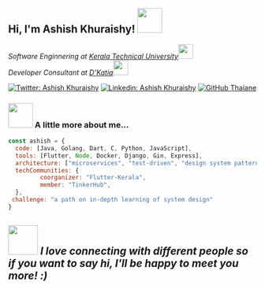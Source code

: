 <h2> Hi, I'm Ashish Khuraishy! <img src="https://media.giphy.com/media/mGcNjsfWAjY5AEZNw6/giphy.gif" width="50"></h2>
<!-- <img align='right' src="https://media.giphy.com/media/ieyl9zmCjO4b4t6qoY/giphy.gif" width="230"> -->
<p><em>Software Enginnering at <a href="https://ktu.edu.in/">Kerala Technical University</a><img src="https://media.giphy.com/media/fYSnHlufseco8Fh93Z/giphy.gif" width="30"></br>Developer Consultant at <a href="https://www.dkatia.com/">D'Katia</a><img src="https://media.giphy.com/media/WUlplcMpOCEmTGBtBW/giphy.gif" width="30"> 
</em></p>

[![Twitter: Ashish Khuraishy](https://img.shields.io/twitter/follow/ashishkhuraishy?style=social)](https://twitter.com/AshishKhuraishy)
[![Linkedin: Ashish Khuraishy](https://img.shields.io/badge/-AshishKhuraishy-blue?style=flat-square&logo=Linkedin&logoColor=white&link=https://www.linkedin.com/in/ashish-khuraishy-6b2522165/)](https://www.linkedin.com/in/ashish-khuraishy-6b2522165/)
[![GitHub Thaiane](https://img.shields.io/github/followers/ashishkhuraishy?label=follow&style=social)](https://github.com/ashishkhuraishy)


### <img src="https://media.giphy.com/media/VgCDAzcKvsR6OM0uWg/giphy.gif" width="50"> A little more about me...  

```javascript
const ashish = {
  code: [Java, Golang, Dart, C, Python, JavaScript],
  tools: [Flutter, Node, Docker, Django, Gin, Express],
  architecture: ["microservices", "test-driven", "design system pattern", "domain driven development"],
  techCommunities: {
         coorganizer: "Flutter-Kerala",
         member: "TinkerHub",
  },
 challenge: "a path on in-depth learning of system design"
}
```

<img src="https://media.giphy.com/media/LnQjpWaON8nhr21vNW/giphy.gif" width="60"> <em><b>I love connecting with different people</b> so if you want to say <b>hi, I'll be happy to meet you more!</b> :)</em>
---

<!--
**ashishkhuraishy/ashishkhuraishy** is a ✨ _special_ ✨ repository because its `README.md` (this file) appears on your GitHub profile.

Here are some ideas to get you started:

- 🔭 I’m currently working on ...
- 🌱 I’m currently learning ...
- 👯 I’m looking to collaborate on ...
- 🤔 I’m looking for help with ...
- 💬 Ask me about ...
- 📫 How to reach me: ...
- 😄 Pronouns: ...
- ⚡ Fun fact: ...
-->
